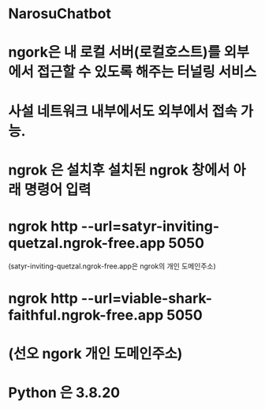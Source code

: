 ﻿# NarosuChatbot

# ngork은  내 로컬 서버(로컬호스트)를 외부에서 접근할 수 있도록 해주는 터널링 서비스
# 사설 네트워크 내부에서도 외부에서 접속 가능.
# ngrok 은 설치후 설치된 ngrok 창에서 아래 명령어 입력
# ngrok http --url=satyr-inviting-quetzal.ngrok-free.app 5050
(satyr-inviting-quetzal.ngrok-free.app은 ngrok의 개인 도메인주소)

# ngrok http --url=viable-shark-faithful.ngrok-free.app 5050
# (선오 ngork 개인 도메인주소)
# Python 은 3.8.20

